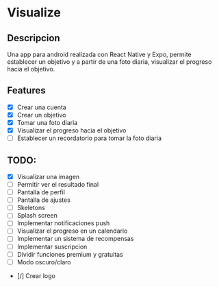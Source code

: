 # Visualize

## Descripcion

Una app para android realizada con React Native y Expo, permite establecer un objetivo y a partir de una foto diaria, visualizar el progreso hacia el objetivo.

## Features

- [x] Crear una cuenta
- [x] Crear un objetivo
- [x] Tomar una foto diaria
- [x] Visualizar el progreso hacia el objetivo
- [ ] Establecer un recordatorio para tomar la foto diaria

## TODO:

- [x] Visualizar una imagen
- [ ] Permitir ver el resultado final
- [ ] Pantalla de perfil
- [ ] Pantalla de ajustes
- [ ] Skeletons
- [ ] Splash screen
- [ ] Implementar notificaciones push
- [ ] Visualizar el progreso en un calendario
- [ ] Implementar un sistema de recompensas
- [ ] Implementar suscripcion
- [ ] Dividir funciones premium y gratuitas
- [ ] Modo oscuro/claro
- [/] Crear logo
